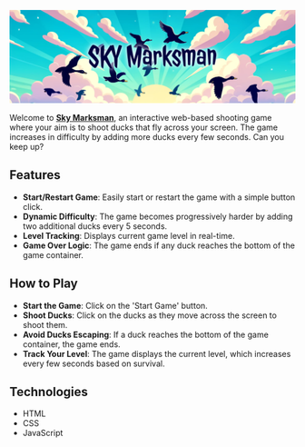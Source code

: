 ![Banner](img/Banner.png)

Welcome to [**Sky Marksman**](https://sky-marksman.vercel.app/), an interactive web-based shooting game where your aim is to shoot ducks that fly across your screen. The game increases in difficulty by adding more ducks every few seconds. Can you keep up?

## Features

- **Start/Restart Game**: Easily start or restart the game with a simple button click.
- **Dynamic Difficulty**: The game becomes progressively harder by adding two additional ducks every 5 seconds.
- **Level Tracking**: Displays current game level in real-time.
- **Game Over Logic**: The game ends if any duck reaches the bottom of the game container.

## How to Play

- **Start the Game**: Click on the 'Start Game' button.
- **Shoot Ducks**: Click on the ducks as they move across the screen to shoot them.
- **Avoid Ducks Escaping**: If a duck reaches the bottom of the game container, the game ends.
- **Track Your Level**: The game displays the current level, which increases every few seconds based on survival.

## Technologies

- HTML
- CSS
- JavaScript